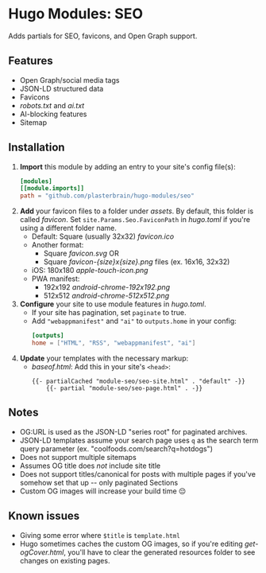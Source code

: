 # Hugo Modules: SEO
Adds partials for SEO, favicons, and Open Graph support.

## Features
- Open Graph/social media tags
- JSON-LD structured data
- Favicons
- *robots.txt* and *ai.txt*
- AI-blocking features
- Sitemap

## Installation
1. **Import** this module by adding an entry to your site's config file(s):
    ```toml
    [modules]
    [[module.imports]]
    path = "github.com/plasterbrain/hugo-modules/seo"
    ```
1. **Add** your favicon files to a folder under *assets*. By default, this folder is called *favicon*. Set `site.Params.Seo.FaviconPath` in *hugo.toml* if you're using a different folder name.
    - Default: Square (usually 32x32) *favicon.ico*
    - Another format:
      - Square *favicon.svg* OR
      - Square *favicon-{size}x{size}.png* files (ex. 16x16, 32x32)
    - iOS: 180x180 *apple-touch-icon.png*
    - PWA manifest:
      - 192x192 *android-chrome-192x192.png*
      - 512x512 *android-chrome-512x512.png*
1. **Configure** your site to use module features in *hugo.toml*.
    - If your site has pagination, set `paginate` to true.
    - Add `"webappmanifest"` and `"ai"` to `outputs.home` in your config:
      ```toml
      [outputs]
      home = ["HTML", "RSS", "webappmanifest", "ai"]
      ```
1. **Update** your templates with the necessary markup:
    - *baseof.html*:
      Add this in your site's `<head>`:
      ```golang
      {{- partialCached "module-seo/seo-site.html" . "default" -}}
		  {{- partial "module-seo/seo-page.html" . -}}
      ```

## Notes
- OG:URL is used as the JSON-LD "series root" for paginated archives.
- JSON-LD templates assume your search page uses `q` as the search term query parameter (ex. "coolfoods.com/search?q=hotdogs")
- Does not support multiple sitemaps
- Assumes OG title does *not* include site title
- Does not support titles/canonical for posts with multiple pages if you've somehow set that up -- only paginated Sections
- Custom OG images will increase your build time 😔

## Known issues
- Giving some error where `$title` is `template.html`
- Hugo sometimes caches the custom OG images, so if you're editing *get-ogCover.html*, you'll have to clear the generated resources folder to see changes on existing pages.

